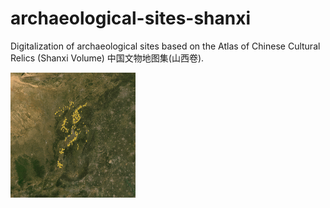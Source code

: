 # archaeological-sites-shanxi
Digitalization of archaeological sites based on the Atlas of Chinese Cultural Relics (Shanxi Volume) 中国文物地图集(山西卷).

![image](https://github.com/shaobaixiong/archaeological-sites-shanxi/blob/main/img/4nqoje.gif)
